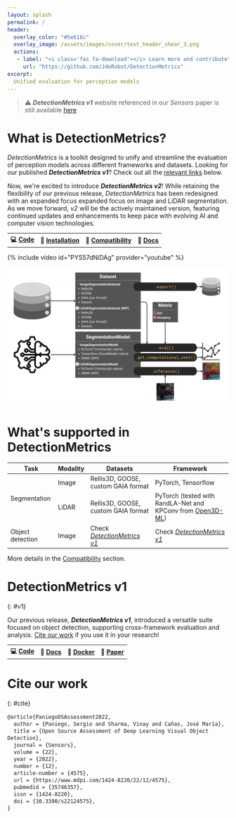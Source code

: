 ```yaml
---
layout: splash
permalink: /
header:
  overlay_color: "#5e616c"
  overlay_image: /assets/images/cover/test_header_shear_3.png
  actions:
   - label: "<i class='fas fa-download'></i> Learn more and contribute"
     url: "https://github.com/JdeRobot/DetectionMetrics"
excerpt:
  Unified evaluation for perception models
---
```

>&#9888;&#65039; ***DetectionMetrics v1*** website referenced in our *Sensors* paper is still available [here](https://jderobot.github.io/DetectionMetrics/v1)

# What is DetectionMetrics?
*DetectionMetrics* is a toolkit designed to unify and streamline the evaluation of perception models across different frameworks and datasets. Looking for our published ***DetectionMetrics v1***? Check out all the [relevant links](#v1) below.

Now, we're excited to introduce ***DetectionMetrics v2***! While retaining the flexibility of our previous release, *DetectionMetrics* has been redesigned with an expanded focus expanded focus on image and LiDAR segmentation. As we move forward, *v2* will be the actively maintained version, featuring continued updates and enhancements to keep pace with evolving AI and computer vision technologies.

<table class='centered-table'>
    <tr>
        <th>&#128187; <a href="https://github.com/JdeRobot/DetectionMetrics">Code</a></th>
        <th>&#128295; <a href="https://jderobot.github.io/DetectionMetrics/v2/installation">Installation</a></th>
        <th>&#129513; <a href="https://jderobot.github.io/DetectionMetrics/v2/compatibility">Compatibility</a></th>
        <th>&#128214; <a href="https://jderobot.github.io/DetectionMetrics/py_docs/_build/html/index.html">Docs</a></th>
    </tr>
</table>

{% include video id="PYS57dNiDAg" provider="youtube" %}

![diagram](../assets/images/detectionmetricsv2_diagram.png)

# What's supported in DetectionMetrics

<table><thead>
  <tr>
    <th>Task</th>
    <th>Modality</th>
    <th>Datasets</th>
    <th>Framework</th>
  </tr></thead>
<tbody>
  <tr>
    <td rowspan="2">Segmentation</td>
    <td>Image</td>
    <td>Rellis3D, GOOSE, custom GAIA format</td>
    <td>PyTorch, Tensorflow</td>
  </tr>
  <tr>
    <td>LiDAR</td>
    <td>Rellis3D, GOOSE, custom GAIA format</td>
    <td>PyTorch (tested with RandLA-Net and KPConv from <a href="https://github.com/isl-org/Open3D-ML">Open3D-ML</a>)</td>  </tr>
  <tr>
    <td>Object detection</td>
    <td>Image</td>
    <td>Check <a href="https://jderobot.github.io/DetectionMetrics/v1"><i>DetectionMetrics v1</i></a></td>
    <td>Check <a href="https://jderobot.github.io/DetectionMetrics/v1"><i>DetectionMetrics v1</i></a></td>
  </tr>
</tbody>
</table>

More details in the [Compatibility](/v2/compatibility) section.

# DetectionMetrics v1
{: #v1}

Our previous release, ***DetectionMetrics v1***, introduced a versatile suite focused on object detection, supporting cross-framework evaluation and analysis. [Cite our work](#cite) if you use it in your research!

<table style='font-size:100%'>
  <tr>
    <th>&#128187; <a href="https://github.com/JdeRobot/DetectionMetrics/releases/tag/v1.0.0">Code</a></th>
    <th>&#128214; <a href="https://jderobot.github.io/DetectionMetrics/v1">Docs</a></th>
    <th>&#128011; <a href="https://hub.docker.com/r/jderobot/detection-metrics">Docker</a></th>
    <th>&#128240; <a href="https://www.mdpi.com/1424-8220/22/12/4575">Paper</a></th>
  </tr>
</table>

# Cite our work
{: #cite}

```
@article{PaniegoOSAssessment2022,
  author = {Paniego, Sergio and Sharma, Vinay and Cañas, José María},
  title = {Open Source Assessment of Deep Learning Visual Object Detection},
  journal = {Sensors},
  volume = {22},
  year = {2022},
  number = {12},
  article-number = {4575},
  url = {https://www.mdpi.com/1424-8220/22/12/4575},
  pubmedid = {35746357},
  issn = {1424-8220},
  doi = {10.3390/s22124575},
}
```